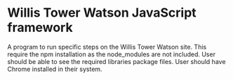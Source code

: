 # Willis Tower Watson JavaScript framework
A program to run specific steps on the Willis Tower Watson site.
This require the npm installation as the node_modules are not included.
User should be able to see the required libraries package files.
User should have Chrome installed in their system.
